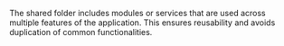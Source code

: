 The shared folder includes modules or services that are used across multiple features of the application. This ensures reusability and avoids duplication of common functionalities.